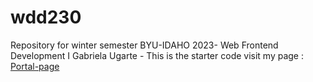 # wdd230
Repository for winter semester BYU-IDAHO 2023-  Web Frontend Development I 
Gabriela Ugarte - This is the starter code
visit my page : <a href="https://gabyugarte.github.io/wdd230/portal-Page/">Portal-page</a>

